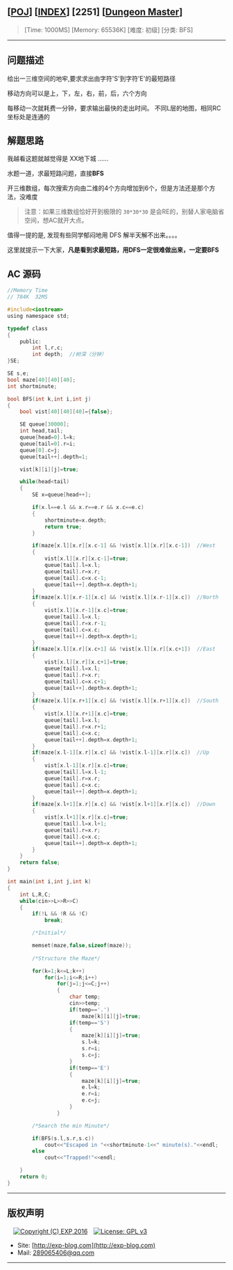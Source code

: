 ## [[POJ](http://poj.org/)] [[INDEX](https://github.com/lyy289065406/POJ-Solving-Reports)] [2251] [[Dungeon Master](http://poj.org/problem?id=2251)]

> [Time: 1000MS] [Memory: 65536K] [难度: 初级] [分类: BFS]

------

## 问题描述

给出一三维空间的地牢,要求求出由字符'S'到字符'E'的最短路径

移动方向可以是上，下，左，右，前，后，六个方向

每移动一次就耗费一分钟，要求输出最快的走出时间。
不同L层的地图，相同RC坐标处是连通的


## 解题思路

我越看这题就越觉得是  XX地下城 ......

水题一道，求最短路问题，直接**BFS**

开三维数组，每次搜索方向由二维的4个方向增加到6个，但是方法还是那个方法，没难度

> 注意：如果三维数组恰好开到极限的 `30*30*30` 是会RE的，别替人家电脑省空间，想AC就开大点。


值得一提的是, 发现有些同学郁闷地用 DFS 解半天解不出来。。。。

这里就提示一下大家，**凡是看到求最短路，用DFS一定很难做出来，一定要BFS**


## AC 源码


```c
//Memory Time 
// 784K  32MS 

#include<iostream>
using namespace std;

typedef class
{
	public:
		int l,r,c;
		int depth;  //树深（分钟）
}SE;

SE s,e;
bool maze[40][40][40];
int shortminute;

bool BFS(int k,int i,int j)
{
	bool vist[40][40][40]={false};

	SE queue[30000];
	int head,tail;
	queue[head=0].l=k;
	queue[tail=0].r=i;
	queue[0].c=j;
	queue[tail++].depth=1;

	vist[k][i][j]=true;

	while(head<tail)
	{
		SE x=queue[head++];

		if(x.l==e.l && x.r==e.r && x.c==e.c)
		{
			shortminute=x.depth;
			return true;
		}

		if(maze[x.l][x.r][x.c-1] && !vist[x.l][x.r][x.c-1])  //West
		{
			vist[x.l][x.r][x.c-1]=true;
			queue[tail].l=x.l;
			queue[tail].r=x.r;
			queue[tail].c=x.c-1;
			queue[tail++].depth=x.depth+1;
		}
		if(maze[x.l][x.r-1][x.c] && !vist[x.l][x.r-1][x.c])  //North
		{
			vist[x.l][x.r-1][x.c]=true;
			queue[tail].l=x.l;
			queue[tail].r=x.r-1;
			queue[tail].c=x.c;
			queue[tail++].depth=x.depth+1;
		}
		if(maze[x.l][x.r][x.c+1] && !vist[x.l][x.r][x.c+1])  //East
		{
			vist[x.l][x.r][x.c+1]=true;
			queue[tail].l=x.l;
			queue[tail].r=x.r;
			queue[tail].c=x.c+1;
			queue[tail++].depth=x.depth+1;
		}
		if(maze[x.l][x.r+1][x.c] && !vist[x.l][x.r+1][x.c])  //South
		{
			vist[x.l][x.r+1][x.c]=true;
			queue[tail].l=x.l;
			queue[tail].r=x.r+1;
			queue[tail].c=x.c;
			queue[tail++].depth=x.depth+1;
		}
		if(maze[x.l-1][x.r][x.c] && !vist[x.l-1][x.r][x.c])  //Up
		{
			vist[x.l-1][x.r][x.c]=true;
			queue[tail].l=x.l-1;
			queue[tail].r=x.r;
			queue[tail].c=x.c;
			queue[tail++].depth=x.depth+1;
		}
		if(maze[x.l+1][x.r][x.c] && !vist[x.l+1][x.r][x.c])  //Down
		{
			vist[x.l+1][x.r][x.c]=true;
			queue[tail].l=x.l+1;
			queue[tail].r=x.r;
			queue[tail].c=x.c;
			queue[tail++].depth=x.depth+1;
		}
	}
	return false;
}

int main(int i,int j,int k)
{
	int L,R,C;
	while(cin>>L>>R>>C)
	{
		if(!L && !R && !C)
			break;

		/*Initial*/

		memset(maze,false,sizeof(maze));
		
		/*Structure the Maze*/

		for(k=1;k<=L;k++)
			for(i=1;i<=R;i++)
				for(j=1;j<=C;j++)
				{
					char temp;
					cin>>temp;
					if(temp=='.')
						maze[k][i][j]=true;
					if(temp=='S')
					{
						maze[k][i][j]=true;
						s.l=k;
						s.r=i;
						s.c=j;
					}
					if(temp=='E')
					{
						maze[k][i][j]=true;
						e.l=k;
						e.r=i;
						e.c=j;
					}
				}

		/*Search the min Minute*/

		if(BFS(s.l,s.r,s.c))
			cout<<"Escaped in "<<shortminute-1<<" minute(s)."<<endl;
		else
			cout<<"Trapped!"<<endl;

	}
	return 0;
}
```

------

## 版权声明

　[![Copyright (C) EXP,2016](https://img.shields.io/badge/Copyright%20(C)-EXP%202016-blue.svg)](http://exp-blog.com)　[![License: GPL v3](https://img.shields.io/badge/License-GPL%20v3-blue.svg)](https://www.gnu.org/licenses/gpl-3.0)
  

- Site: [http://exp-blog.com](http://exp-blog.com) 
- Mail: <a href="mailto:289065406@qq.com?subject=[EXP's Github]%20Your%20Question%20（请写下您的疑问）&amp;body=What%20can%20I%20help%20you?%20（需要我提供什么帮助吗？）">289065406@qq.com</a>


------
